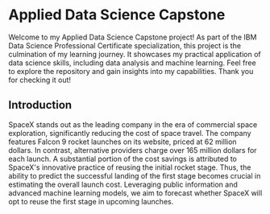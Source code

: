 # **Applied Data Science Capstone**
Welcome to my Applied Data Science Capstone project! As part of the IBM Data Science Professional Certificate specialization, this project is the culmination of my learning journey. It showcases my practical application of data science skills, including data analysis and machine learning. Feel free to explore the repository and gain insights into my capabilities. Thank you for checking it out! 

## **Introduction** 
SpaceX stands out as the leading company in the era of commercial space exploration, significantly reducing the cost of space travel. The company features Falcon 9 rocket launches on its website, priced at 62 million dollars. In contrast, alternative providers charge over 165 million dollars for each launch. A substantial portion of the cost savings is attributed to SpaceX's innovative practice of reusing the initial rocket stage. Thus, the ability to predict the successful landing of the first stage becomes crucial in estimating the overall launch cost. Leveraging public information and advanced machine learning models, we aim to forecast whether SpaceX will opt to reuse the first stage in upcoming launches.






